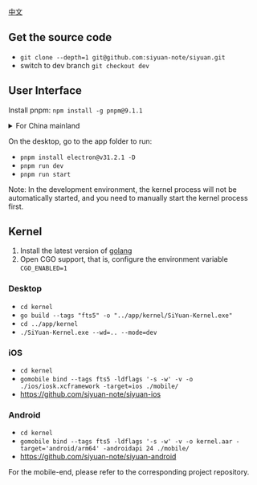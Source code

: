 [中文](CONTRIBUTING_zh_CN.md)

## Get the source code

* `git clone --depth=1 git@github.com:siyuan-note/siyuan.git`
* switch to dev branch `git checkout dev`

## User Interface

Install pnpm: `npm install -g pnpm@9.1.1`

<details>
<summary>For China mainland</summary>

Set the Electron mirror environment variable and install Electron:

* macOS/Linux: `ELECTRON_MIRROR=https://npmmirror.com/mirrors/electron/ pnpm install electron@v31.2.1 -D`
* Windows:
    * `SET ELECTRON_MIRROR=https://npmmirror.com/mirrors/electron/`
    * `pnpm install electron@v31.2.1 -D`

NPM mirror:

* Use npmmirror China mirror repository `pnpm --registry https://registry.npmmirror.com/ i`
* Revert to using official repository `pnpm --registry https://registry.npmjs.org i`

</details>

On the desktop, go to the app folder to run:

* `pnpm install electron@v31.2.1 -D`
* `pnpm run dev`
* `pnpm run start`

Note: In the development environment, the kernel process will not be automatically started, and you need to manually start the kernel process first.

## Kernel

1. Install the latest version of [golang](https://go.dev/)
2. Open CGO support, that is, configure the environment variable `CGO_ENABLED=1`

### Desktop

* `cd kernel`
* `go build --tags "fts5" -o "../app/kernel/SiYuan-Kernel.exe"`
* `cd ../app/kernel`
* `./SiYuan-Kernel.exe --wd=.. --mode=dev`

### iOS

* `cd kernel`
* `gomobile bind --tags fts5 -ldflags '-s -w' -v -o ./ios/iosk.xcframework -target=ios ./mobile/`
* https://github.com/siyuan-note/siyuan-ios

### Android

* `cd kernel`
* `gomobile bind --tags fts5 -ldflags '-s -w' -v -o kernel.aar -target='android/arm64' -androidapi 24 ./mobile/`
* https://github.com/siyuan-note/siyuan-android

For the mobile-end, please refer to the corresponding project repository.
